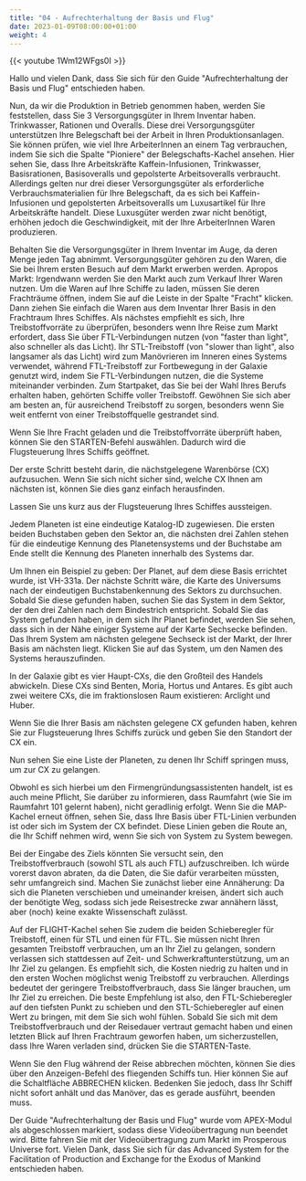 ```yaml
---
title: "04 - Aufrechterhaltung der Basis und Flug"
date: 2023-01-09T08:00:00+01:00
weight: 4
---
```


{{< youtube 1Wm12WFgs0I >}}

Hallo und vielen Dank, dass Sie sich für den Guide "Aufrechterhaltung der Basis und Flug" entschieden haben.

Nun, da wir die Produktion in Betrieb genommen haben, werden Sie feststellen, dass Sie 3 Versorgungsgüter in Ihrem Inventar haben. Trinkwasser, Rationen und Overalls. Diese drei Versorgungsgüter unterstützen Ihre Belegschaft bei der Arbeit in Ihren Produktionsanlagen. Sie können prüfen, wie viel Ihre ArbeiterInnen an einem Tag verbrauchen, indem Sie sich die Spalte "Pioniere" der Belegschafts-Kachel ansehen. Hier sehen Sie, dass Ihre Arbeitskräfte Kaffein-Infusionen, Trinkwasser, Basisrationen, Basisoveralls und gepolsterte Arbeitsoveralls verbraucht. Allerdings gelten nur drei dieser Versorgungsgüter als erforderliche Verbrauchsmaterialien für Ihre Belegschaft, da es sich bei Kaffein-Infusionen und gepolsterten Arbeitsoveralls um Luxusartikel für Ihre Arbeitskräfte handelt. Diese Luxusgüter werden zwar nicht benötigt, erhöhen jedoch die Geschwindigkeit, mit der Ihre ArbeiterInnen Waren produzieren.

Behalten Sie die Versorgungsgüter in Ihrem Inventar im Auge, da deren Menge jeden Tag abnimmt. Versorgungsgüter gehören zu den Waren, die Sie bei Ihrem ersten Besuch auf dem Markt erwerben werden. Apropos Markt: Irgendwann werden Sie den Markt auch zum Verkauf Ihrer Waren nutzen. Um die Waren auf Ihre Schiffe zu laden, müssen Sie deren Frachträume öffnen, indem Sie auf die Leiste in der Spalte "Fracht" klicken. Dann ziehen Sie einfach die Waren aus dem Inventar Ihrer Basis in den Frachtraum Ihres Schiffes. Als nächstes empfiehlt es sich, Ihre Treibstoffvorräte zu überprüfen, besonders wenn Ihre Reise zum Markt erfordert, dass Sie über FTL-Verbindungen nutzen (von "faster than light", also schneller als das Licht). Ihr STL-Treibstoff (von "slower than light", also langsamer als das Licht) wird zum Manövrieren im Inneren eines Systems verwendet, während FTL-Treibstoff zur Fortbewegung in der Galaxie genutzt wird, indem Sie FTL-Verbindungen nutzen, die die Systeme miteinander verbinden. Zum Startpaket, das Sie bei der Wahl Ihres Berufs erhalten haben, gehörten Schiffe voller Treibstoff. Gewöhnen Sie sich aber am besten an, für ausreichend Treibstoff zu sorgen, besonders wenn Sie weit entfernt von einer Treibstoffquelle gestrandet sind.

Wenn Sie Ihre Fracht geladen und die Treibstoffvorräte überprüft haben, können Sie den STARTEN-Befehl auswählen. Dadurch wird die Flugsteuerung Ihres Schiffs geöffnet.

Der erste Schritt besteht darin, die nächstgelegene Warenbörse (CX) aufzusuchen. Wenn Sie sich nicht sicher sind, welche CX Ihnen am nächsten ist, können Sie dies ganz einfach herausfinden.

Lassen Sie uns kurz aus der Flugsteuerung Ihres Schiffes aussteigen.

Jedem Planeten ist eine eindeutige Katalog-ID zugewiesen. Die ersten beiden Buchstaben geben den Sektor an, die nächsten drei Zahlen stehen für die eindeutige Kennung des Planetensystems und der Buchstabe am Ende stellt die Kennung des Planeten innerhalb des Systems dar.

Um Ihnen ein Beispiel zu geben: Der Planet, auf dem diese Basis errichtet wurde, ist VH-331a. Der nächste Schritt wäre, die Karte des Universums nach der eindeutigen Buchstabenkennung des Sektors zu durchsuchen. Sobald Sie diese gefunden haben, suchen Sie das System in dem Sektor, der den drei Zahlen nach dem Bindestrich entspricht. Sobald Sie das System gefunden haben, in dem sich Ihr Planet befindet, werden Sie sehen, dass sich in der Nähe einiger Systeme auf der Karte Sechsecke befinden. Das Ihrem System am nächsten gelegene Sechseck ist der Markt, der Ihrer Basis am nächsten liegt. Klicken Sie auf das System, um den Namen des Systems herauszufinden.

In der Galaxie gibt es vier Haupt-CXs, die den Großteil des Handels abwickeln. Diese CXs sind Benten, Moria, Hortus und Antares. Es gibt auch zwei weitere CXs, die im fraktionslosen Raum existieren: Arclight und Huber.

Wenn Sie die Ihrer Basis am nächsten gelegene CX gefunden haben, kehren Sie zur Flugsteuerung Ihres Schiffs zurück und geben Sie den Standort der CX ein.

Nun sehen Sie eine Liste der Planeten, zu denen Ihr Schiff springen muss, um zur CX zu gelangen.

Obwohl es sich hierbei um den Firmengründungsassistenten handelt, ist es auch meine Pflicht, Sie darüber zu informieren, dass Raumfahrt (wie Sie im Raumfahrt 101 gelernt haben), nicht geradlinig erfolgt. Wenn Sie die MAP-Kachel erneut öffnen, sehen Sie, dass Ihre Basis über FTL-Linien verbunden ist oder sich im System der CX befindet. Diese Linien geben die Route an, die Ihr Schiff nehmen wird, wenn Sie sich von System zu System bewegen.

Bei der Eingabe des Ziels könnten Sie versucht sein, den Treibstoffverbrauch (sowohl STL als auch FTL) aufzuschreiben. Ich würde vorerst davon abraten, da die Daten, die Sie dafür verarbeiten müssten, sehr umfangreich sind. Machen Sie zunächst lieber eine Annäherung: Da sich die Planeten verschieben und umeinander kreisen, ändert sich auch der benötigte Weg, sodass sich jede Reisestrecke zwar annähern lässt, aber (noch) keine exakte Wissenschaft zulässt.

Auf der FLIGHT-Kachel sehen Sie zudem die beiden Schieberegler für Treibstoff, einen für STL und einen für FTL. Sie müssen nicht Ihren gesamten Treibstoff verbrauchen, um an Ihr Ziel zu gelangen, sondern verlassen sich stattdessen auf Zeit- und Schwerkraftunterstützung, um an Ihr Ziel zu gelangen. Es empfiehlt sich, die Kosten niedrig zu halten und in den ersten Wochen möglichst wenig Treibstoff zu verbrauchen. Allerdings bedeutet der geringere Treibstoffverbrauch, dass Sie länger brauchen, um Ihr Ziel zu erreichen. Die beste Empfehlung ist also, den FTL-Schieberegler auf den tiefsten Punkt zu schieben und den STL-Schieberegler auf einen Wert zu bringen, mit dem Sie sich wohl fühlen. Sobald Sie sich mit dem Treibstoffverbrauch und der Reisedauer vertraut gemacht haben und einen letzten Blick auf Ihren Frachtraum geworfen haben, um sicherzustellen, dass Ihre Waren verladen sind, drücken Sie die STARTEN-Taste.

Wenn Sie den Flug während der Reise abbrechen möchten, können Sie dies über den Anzeigen-Befehl des fliegenden Schiffs tun. Hier können Sie auf die Schaltfläche ABBRECHEN klicken. Bedenken Sie jedoch, dass Ihr Schiff nicht sofort anhält und das Manöver, das es gerade ausführt, beenden muss.

Der Guide "Aufrechterhaltung der Basis und Flug" wurde vom APEX-Modul als abgeschlossen markiert, sodass diese Videoübertragung nun beendet wird. Bitte fahren Sie mit der Videoübertragung zum Markt im Prosperous Universe fort. Vielen Dank, dass Sie sich für das Advanced System for the Facilitation of Production and Exchange for the Exodus of Mankind entschieden haben.